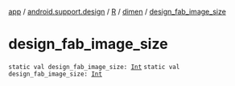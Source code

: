 [app](../../../index.md) / [android.support.design](../../index.md) / [R](../index.md) / [dimen](index.md) / [design_fab_image_size](./design_fab_image_size.md)

# design_fab_image_size

`static val design_fab_image_size: `[`Int`](https://kotlinlang.org/api/latest/jvm/stdlib/kotlin/-int/index.html)
`static val design_fab_image_size: `[`Int`](https://kotlinlang.org/api/latest/jvm/stdlib/kotlin/-int/index.html)